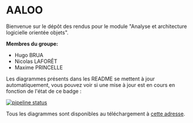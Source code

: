 # AALOO

Bienvenue sur le dépôt des rendus pour le module "Analyse et architecture logicielle orientée objets".

**Membres du groupe:**

- Hugo BRUA
- Nicolas LAFORÊT
- Maxime PRINCELLE

Les diagrammes présents dans les README se mettent à jour automatiquement, vous pouvez voir si une mise à jour est en cours en fonction de l'état de ce badge :

[![pipeline status](https://git.unistra.fr/princelle/aaloo/badges/main/pipeline.svg)](https://git.unistra.fr/princelle/aaloo/-/commits/main)

Tous les diagrammes sont disponibles au téléchargement à [cette adresse](https://git.unistra.fr/princelle/aaloo/-/jobs/artifacts/main/download?job=build).
